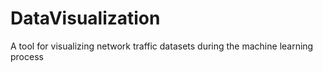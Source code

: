 # DataVisualization
A tool for visualizing network traffic datasets during the machine learning process 
